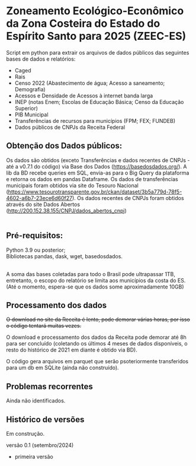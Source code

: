# Zoneamento Ecológico-Econômico da Zona Costeira do Estado do Espírito Santo para 2025 (ZEEC-ES)
Script em python para extrair os arquivos de dados públicos das seguintes bases de dados e relatórios:
- Caged
- Rais
- Censo 2022 (Abastecimento de água; Acesso a saneamento; Demografia)
-  Acessos e Densidade de Acessos à internet banda larga
-  INEP (notas Enem; Escolas de Educação Básica; Censo da Educação Superior)
-  PIB Municipal
-  Transferências de recursos para municípios (FPM; FEX; FUNDEB)
-  Dados públicos de CNPJs da Receita Federal

## Obtenção dos Dados públicos:
Os dados são obtidos (exceto Transferências e dados recentes de CNPJs - até a v0.7.1 do código) via Base dos Dados (https://basedosdados.org/). A lib da BD recebe queries em SQL, envia-as para o Big Query da plataforma e retorna os dados em pandas Dataframe. Os dados de transferências municipais foram obtidos via site do Tesouro Nacional (https://www.tesourotransparente.gov.br/ckan/dataset/3b5a779d-78f5-4602-a6b7-23ece6d60f27). Os dados recentes de CNPJs foram obtidos através do site Dados Abertos (http://200.152.38.155/CNPJ/dados_abertos_cnpj) <br><br>

## Pré-requisitos:
Python 3.9 ou posterior;<br>
Bibliotecas pandas, dask, wget, basedosdados.<br><br>

A soma das bases coletadas para todo o Brasil pode ultrapassar 1TB, entretanto, o escopo do relatório se limita aos municípios da costa do ES. (Até o momento, espera-se que os dados some aproximadamente 10GB)


## Processamento dos dados

<s>O download no site da Receita é lento, pode demorar várias horas, por isso o código tentará muitas vezes.</s><br>


O download e processamento dos dados da Receita pode demorar até 8h para ser concluído (coletando os últimos 4 meses de dados disponíveis, o resto do histórico de 2021 em diante é obtido via BD).

O código gera arquivos em parquet que serão psoteriormente transferidos para um db em SQLite (ainda não construído).<br>


## Problemas recorrentes
Ainda não identificados.



## Histórico de versões
Em construção.

versão 0.1 (setembro/2024)
- primeira versão
